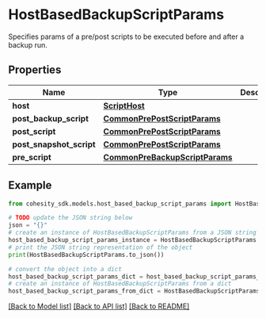 # HostBasedBackupScriptParams

Specifies params of a pre/post scripts to be executed before and after a backup run.

## Properties

Name | Type | Description | Notes
------------ | ------------- | ------------- | -------------
**host** | [**ScriptHost**](ScriptHost.md) |  | 
**post_backup_script** | [**CommonPrePostScriptParams**](CommonPrePostScriptParams.md) |  | [optional] 
**post_script** | [**CommonPrePostScriptParams**](CommonPrePostScriptParams.md) |  | [optional] 
**post_snapshot_script** | [**CommonPrePostScriptParams**](CommonPrePostScriptParams.md) |  | [optional] 
**pre_script** | [**CommonPreBackupScriptParams**](CommonPreBackupScriptParams.md) |  | [optional] 

## Example

```python
from cohesity_sdk.models.host_based_backup_script_params import HostBasedBackupScriptParams

# TODO update the JSON string below
json = "{}"
# create an instance of HostBasedBackupScriptParams from a JSON string
host_based_backup_script_params_instance = HostBasedBackupScriptParams.from_json(json)
# print the JSON string representation of the object
print(HostBasedBackupScriptParams.to_json())

# convert the object into a dict
host_based_backup_script_params_dict = host_based_backup_script_params_instance.to_dict()
# create an instance of HostBasedBackupScriptParams from a dict
host_based_backup_script_params_from_dict = HostBasedBackupScriptParams.from_dict(host_based_backup_script_params_dict)
```
[[Back to Model list]](../README.md#documentation-for-models) [[Back to API list]](../README.md#documentation-for-api-endpoints) [[Back to README]](../README.md)


